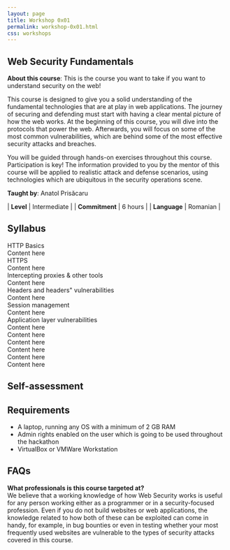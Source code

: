 ```yaml
---
layout: page
title: Workshop 0x01
permalink: workshop-0x01.html
css: workshops
---
```


## Web Security Fundamentals

**About this course**: This is the course you want to take if you want to understand security on the web!

This course is designed to give you a solid understanding of the fundamental technologies that are at play in web applications. The journey of securing and defending must start with having a clear mental picture of how the web works. At the beginning of this course, you will dive into the protocols that power the web. Afterwards, you will focus on some of the most common vulnerabilities, which are behind some of the most effective security attacks and breaches.

You will be guided through hands-on exercises throughout this course. Participation is key! The information provided to you by the mentor of this course will be applied to realistic attack and defense scenarios, using technologies which are ubiquitous in the security operations scene.

<div class="container">
  <div class="flex-item"><div class="circleimg" style="background-image: url(/assets/images/anatol.jpg)"></div></div>
  <div class="flex-item"><b>Taught by</b>: Anatol Prisăcaru</div>
</div>

| <b>Level</b>        | Intermediate  |
| <b>Commitment</b>   | 6 hours       |
| <b>Language</b>     | Romanian      |

## Syllabus

<div class="expandable">
    <div class="section-header">HTTP Basics</div>
    <div class="section-content">Content here</div>
</div>
<div class="expandable">
    <div class="section-header">HTTPS</div>
    <div class="section-content">Content here</div>
</div>
<div class="expandable">
    <div class="section-header">Intercepting proxies &amp; other tools</div>
    <div class="section-content">Content here</div>
</div>
<div class="expandable">
    <div class="section-header">Headers and headers" vulnerabilities</div>
    <div class="section-content">Content here</div>
</div>
<div class="expandable">
    <div class="section-header">Session management</div>
    <div class="section-content">Content here</div>
</div>
<div class="expandable">
    <div class="section-header">Application layer vulnerabilities</div>
    <div class="section-content">
        Content here<br>
        Content here<br>
        Content here<br>
        Content here<br>
        Content here<br>
        Content here
    </div>
</div>

## Self-assessment

## Requirements

* A laptop, running any OS with a minimum of 2 GB RAM
* Admin rights enabled on the user which is going to be used throughout the hackathon
* VirtualBox or VMWare Workstation

## FAQs

<b>What professionals is this course targeted at?</b><br>
We believe that a working knowledge of how Web Security works is useful for any person working either as a programmer or in a security-focused profession. Even if you do not build websites or web applications, the knowledge related to how both of these can be exploited can come in handy, for example, in bug bounties or even in testing whether your most frequently used websites are vulnerable to the types of security attacks covered in this course.

